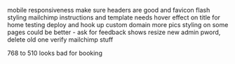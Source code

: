 mobile responsiveness
make sure headers are good and favicon
flash styling
mailchimp instructions and template
needs hover effect on title for home
testing
deploy and hook up custom domain
more pics
styling on some pages could be better - ask for feedback
shows resize
new admin pword, delete old one
verify mailchimp stuff


768 to 510 looks bad for booking
